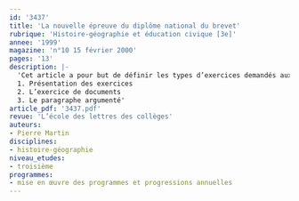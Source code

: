 ```yaml
---
id: '3437'
title: 'La nouvelle épreuve du diplôme national du brevet'
rubrique: 'Histoire-géographie et éducation civique [3e]'
annee: '1999'
magazine: 'n°10 15 février 2000'
pages: '13'
description: |-
  'Cet article a pour but de définir les types d’exercices demandés aux élèves et de montrer la cohérence de l’épreuve à travers des exemples concrets…
  1. Présentation des exercices
  2. L’exercice de documents
  3. Le paragraphe argumenté'
article_pdf: '3437.pdf'
revue: 'L’école des lettres des collèges'
auteurs:
- Pierre Martin
disciplines:
- histoire-géographie
niveau_etudes:
- troisième
programmes:
- mise en œuvre des programmes et progressions annuelles
---
```

